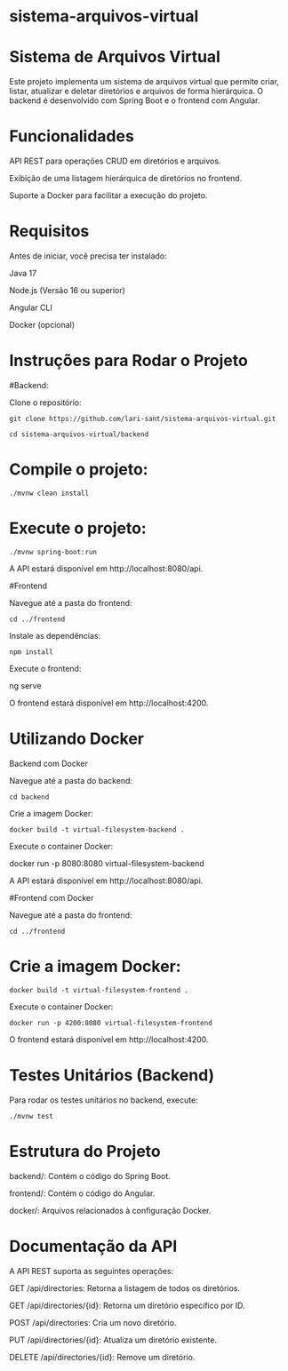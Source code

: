 # sistema-arquivos-virtual

# Sistema de Arquivos Virtual

Este projeto implementa um sistema de arquivos virtual que permite criar, listar, atualizar e deletar diretórios e arquivos de forma hierárquica. O backend é desenvolvido com Spring Boot e o frontend com Angular.

# Funcionalidades

API REST para operações CRUD em diretórios e arquivos.

Exibição de uma listagem hierárquica de diretórios no frontend.

Suporte a Docker para facilitar a execução do projeto.


# Requisitos
  Antes de iniciar, você precisa ter instalado:

Java 17

Node.js (Versão 16 ou superior)

Angular CLI

Docker (opcional)


# Instruções para Rodar o Projeto

#Backend:

Clone o repositório:

    git clone https://github.com/lari-sant/sistema-arquivos-virtual.git

    cd sistema-arquivos-virtual/backend

# Compile o projeto:

    ./mvnw clean install

# Execute o projeto:

    ./mvnw spring-boot:run

A API estará disponível em http://localhost:8080/api.

#Frontend

Navegue até a pasta do frontend:

    cd ../frontend

Instale as dependências:

    npm install

Execute o frontend:

ng serve

O frontend estará disponível em http://localhost:4200.

# Utilizando Docker

Backend com Docker

Navegue até a pasta do backend:

    cd backend

Crie a imagem Docker:

    docker build -t virtual-filesystem-backend .

Execute o container Docker:

docker run -p 8080:8080 virtual-filesystem-backend

A API estará disponível em http://localhost:8080/api.

#Frontend com Docker

Navegue até a pasta do frontend:

    cd ../frontend

# Crie a imagem Docker:

    docker build -t virtual-filesystem-frontend .

Execute o container Docker:

    docker run -p 4200:8080 virtual-filesystem-frontend

O frontend estará disponível em http://localhost:4200.

# Testes Unitários (Backend)

Para rodar os testes unitários no backend, execute:

    ./mvnw test

# Estrutura do Projeto

  backend/: Contém o código do Spring Boot.

  frontend/: Contém o código do Angular.

  docker/: Arquivos relacionados à configuração Docker.


# Documentação da API

A API REST suporta as seguintes operações:

  GET /api/directories: Retorna a listagem de todos os diretórios.

  GET /api/directories/{id}: Retorna um diretório específico por ID.

  POST /api/directories: Cria um novo diretório.

  PUT /api/directories/{id}: Atualiza um diretório existente.

  DELETE /api/directories/{id}: Remove um diretório.




